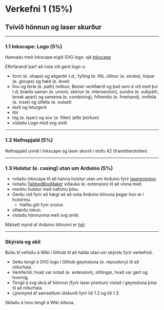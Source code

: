 # Verkefni 1 (15%)

## Tvívíð hönnun og laser skurður

---

### 1.1 Inkscape: Logo **(5%)**

Hannaðu með Inkscape eigið SVG logo. sjá [Inkscape](https://github.com/VESM1VS/H21-1/wiki/Inkscape)

Eftirfarandi þarf að nota við gerð logo-s:

* form (e. shape) og aðgerðir t.d.; fylling (e. fill), útlínur (e. stroke), hópar (e. groups) og hæð (e. level)
* línu og ferla (e. path) notkun; Bezier verkfærið og það sem á við með því t.d; bræða saman (e. union), skörun (e. intersection), sundra (e. subpath, break apart) og sameina (e. combining), fríhendis (e. freehand), innfella (e. inset) og útfella (e. outset)
* texti og leturgerð
* litir
* lög (e. layer) og síur (e. filter) (eftir þörfum)
* vistaðu Logo með svg sniði

---

### 1.2 Nafnspjald **(5%)**

Nafnspjald unnið í Inkscape og laser skorið í stofu 42 (framtíðarstofan)

---

### 1.3 Hulstur (e. casing) utan um Arduino **(5%)**

* notaðu Inkscape til að hanna hulstur utan um Arduino fyrir [laserprentun](https://github.com/VESM1VS/H21-1/wiki/Laserprentun).
* notaðu [TabbedBoxMaker](https://github.com/VESM1VS/Efni/blob/main/Kennsluefni/TabbedBoxMaker.md) viðauka (e. extension) til að vinna með.
* merktu hulstur með nafninu þínu.
* Gerðu ráð fyrir að hægt sé að nota Arduino tölvuna þegar hún er í hulstrinu.
  * Hafðu göt fyrir snúrur.
* útfærðu lokun.
* vistaðu hönnunina með svg sniði.

Málsett mynd af Arduino tölvunni er [hér](http://www.krekr.nl/wp-content/uploads/2013/08/Screen-shot-2013-08-28-at-18.14.41.png).
<!-- Mælingar fyrir [hliðargöt](https://github.com/VESM1VS/Efni/blob/main/Myndir/TabbedBoxMaker_maeling.jpg) -->

---


### Skýrsla og skil

Búðu til vefsíðu á Wiki í Github til að halda utan um skýrslu fyrir verkefnið.

* Settu tengil á SVG logo í Github geymsluna (e. repository) til að niðurhala.
* Verkferlið; hvað var notað (e. extension), stillingar, hvað var gert og hvernig.
* Tengil á svg skrá af hönnun (fyrir laser prentun) vistað í geymsluna þína til að niðurhala.
* Ljósmynd af samsettum útskurði fyrir lið 1.2 og lið 1.3

Skilaðu á Innu tengli á Wiki síðuna.
